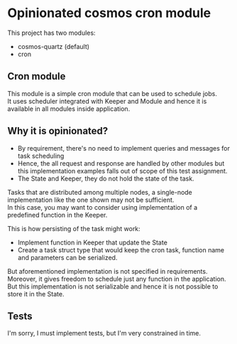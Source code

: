 # Opinionated cosmos cron module

This project has two modules:
- cosmos-quartz (default)
- cron

## Cron module

This module is a simple cron module that can be used to schedule jobs.  
It uses scheduler integrated with Keeper and Module and hence it is  
available in all modules inside application.

## Why it is opinionated?

- By requirement, there's no need to implement queries and messages for task scheduling
- Hence, the all request and response are handled by other modules but this implementation 
examples falls out of scope of this test assignment.
- The State and Keeper, they do not hold the state of the task.  

Tasks that are distributed among multiple nodes, a single-node implementation like 
the one shown may not be sufficient.   
In this case, you may want to consider using implementation of a predefined function in the Keeper.

This is how persisting of the task might work:
- Implement function in Keeper that update the State
- Create a task struct type that would keep the cron task, function name and parameters can be serialized.

But aforementioned implementation is not specified in requirements.  
Moreover, it gives freedom to schedule just any function in the application.
But this implementation is not serializable and hence it is not possible to store it in the State.

## Tests
I'm sorry, I must implement tests, but I'm very constrained in time.